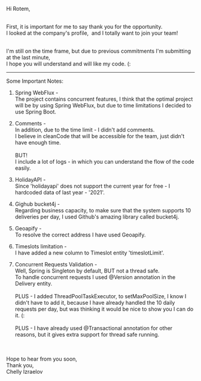Hi Rotem,

<br/>
First, it is important for me to say thank you for the opportunity.<br/>
I looked at the company's profile,  and I totally want to join your team!<br/><br/>

I'm still on the time frame, but due to previous commitments I'm submitting at the last minute, <br/>I hope you will understand and will like my code. (:


---

Some Important Notes:

1. Spring WebFlux -<br/>
The project contains concurrent features, I think that the optimal project will be by using Spring WebFlux, but due to time limitations I decided to use Spring Boot.

2. Comments -<br/>
In addition, due to the time limit - I didn't add comments.<br/>
I believe in cleanCode that will be accessible for the team, just didn't have enough time.
<br/><br/>
BUT!<br/>
I include a lot of logs - in which you can understand the flow of the code easily.<br/>

3. HolidayAPI -<br/>
Since 'holidayapi' does not support the current year for free - I hardcoded data of last year - '2021'.

4. Gighub bucket4j -<br/>
Regarding business capacity, to make sure that the system supports 10 deliveries per day, I used Github's amazing library called bucket4j.

5. Geoapify -<br/>
To resolve the correct address I have used Geoapify.

6. Timeslots limitation -<br/>
I have added a new column to Timeslot entity 'timeslotLimit'.

7. Concurrent Requests Validation -<br/>
Well, Spring is Singleton by default, BUT not a thread safe.<br/>
To handle concurrent requests I used @Version annotation in the Delivery entity.<br/><br/>
PLUS - I added ThreadPoolTaskExecutor, to setMaxPoolSize, I know I didn't have to add it, because I have already handled the 10 daily requests per day, but was thinking it would be nice to show you I can do it. (:<br/><br/>
PLUS - I have already used @Transactional annotation for other reasons, but it gives extra support for thread safe running.

<br/><br/>
Hope to hear from you soon,<br/>
Thank you,<br/>
Chelly Izraelov
